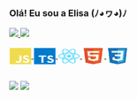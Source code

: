 ### Olá! Eu sou a Elisa (ﾉ◕ヮ◕)ﾉ

<div>
  <a href="https://github.com/elisa-cardoso">
  <img height="180em" src="https://github-readme-stats.vercel.app/api?username=elisa-cardoso&show_icons=true&theme=dracula&include_all_commits=true&count_private=true"/>
  <img height="180em" src="https://github-readme-stats.vercel.app/api/top-langs/?username=elisa-cardoso&layout=compact&langs_count=16&theme=dracula"/>
</div>
<div style="display: inline_block"><br>
    <img align="right" alt="" width="300" src="https://cdn.discordapp.com/attachments/306994155605852161/1209214476922912808/5e81ab3aeb21b9639014300f326ae1a2.gif?ex=65e61bbd&is=65d3a6bd&hm=3449b821571cb02f977e2a44b9327d5ba04e05e47d06af401de24df9564bc8fb&">
  <img align="center" alt="Rafa-Js" height="30" width="40" src="https://raw.githubusercontent.com/devicons/devicon/master/icons/javascript/javascript-plain.svg">
  <img align="center" alt="Rafa-Ts" height="30" width="40" src="https://raw.githubusercontent.com/devicons/devicon/master/icons/typescript/typescript-plain.svg">
  <img align="center" alt="Rafa-React" height="30" width="40" src="https://raw.githubusercontent.com/devicons/devicon/master/icons/react/react-original.svg">
  <img align="center" alt="Rafa-HTML" height="30" width="40" src="https://raw.githubusercontent.com/devicons/devicon/master/icons/html5/html5-original.svg">
  <img align="center" alt="Rafa-CSS" height="30" width="40" src="https://raw.githubusercontent.com/devicons/devicon/master/icons/css3/css3-original.svg">
</div>
  
  ##
 
<div> 
  <a href="https://www.instagram.com/elisa.cardoso.de.mello/" target="_blank"><img src="https://img.shields.io/badge/-Instagram-%23E4405F?style=for-the-badge&logo=instagram&logoColor=white" target="_blank"></a>
  <a href="https://www.linkedin.com/in/elisa-cardoso-de-mello-67a101220/" target="_blank"><img src="https://img.shields.io/badge/-LinkedIn-%230077B5?style=for-the-badge&logo=linkedin&logoColor=white" target="_blank"></a> 
</div>
